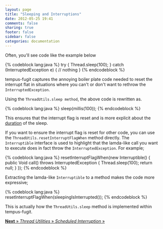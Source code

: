 ```yaml
---
layout: page
title: "Sleeping and Interruptions"
date: 2012-05-25 19:41
comments: false
sharing: true
footer: false
sidebar: false
categories: documentation
---
```


Often, you'll see code like the example below

{% codeblock lang:java %}
try {
   Thread.sleep(100);
} catch (InterruptedException e) {
   // nothing
}
{% endcodeblock %}


tempus-fugit captures the annoying boiler plate code needed to reset the interrupt flat in situations where you can't or don't want to rethrow the `InterruptedException`.

Using the `ThreadUtils.sleep method`, the above code is rewritten as.

{% codeblock lang:java %}
sleep(millis(100));
{% endcodeblock %}


This ensures that the interrupt flag is reset and is more explicit about the [duration](time.html#Duration) of the sleep.

If you want to ensure the interrupt flag is reset for other code, you can use the `ThreadUtils.resetInterruptFlagWhen` method directly. The `Interruptible` interface is used to highlight that the lamda-like call you want to execute does in fact throw the `InterruptedException`. For example;

{% codeblock lang:java %}
resetInterruptFlagWhen(new Interruptible<Void>() {
    public Void call() throws InterruptedException {
        Thread.sleep(100);
        return null;
    }
});
{% endcodeblock %}

Extracting the lamda-like `Interruptible` to a method makes the code more expressive;

{% codeblock lang:java %}
resetInterruptFlagWhen(sleepingIsInterrupted());
{% endcodeblock %}

This is actually how the `ThreadUtils.sleep` method is implemented within tempus-fugit.




[**Next** &raquo; *Thread Utilities* &raquo; *Scheduled Interruption* &raquo;](/documentation/threading/wakeup)
